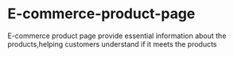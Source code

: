 # E-commerce-product-page
E-commerce product page provide essential information about the products,helping customers understand if it meets the products
